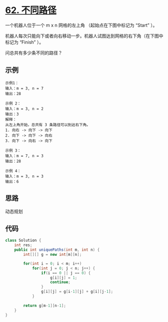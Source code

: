 # [62. 不同路径](https://leetcode-cn.com/problems/unique-paths/)

一个机器人位于一个 m x n 网格的左上角 （起始点在下图中标记为 “Start” ）。

机器人每次只能向下或者向右移动一步。机器人试图达到网格的右下角（在下图中标记为 “Finish” ）。

问总共有多少条不同的路径？

## 示例

```
示例1：
输入：m = 3, n = 7
输出：28

示例 2：
输入：m = 3, n = 2
输出：3
解释：
从左上角开始，总共有 3 条路径可以到达右下角。
1. 向右 -> 向下 -> 向下
2. 向下 -> 向下 -> 向右
3. 向下 -> 向右 -> 向下

示例 3：
输入：m = 7, n = 3
输出：28

示例 4：
输入：m = 3, n = 3
输出：6
```

## 思路

动态规划

## 代码

```java
class Solution {
    int res;
    public int uniquePaths(int m, int n) {
        int[][] g = new int[m][n];

        for(int i = 0; i < m; i++)
            for(int j = 0; j < n; j++) {
                if(i == 0 || j == 0) {
                    g[i][j] = 1;
                    continue;
                }
                g[i][j] = g[i-1][j] + g[i][j-1];
            }
        
        return g[m-1][n-1];
    }
}
```



